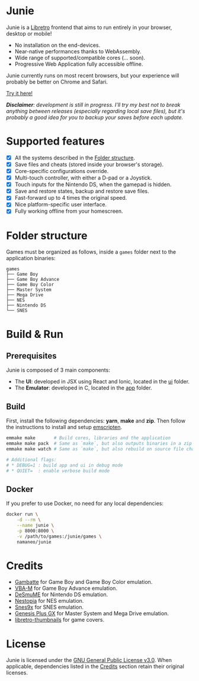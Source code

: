 # Junie

Junie is a [Libretro](https://www.libretro.com/index.php/home-2/) frontend that aims to run entirely in your browser, desktop or mobile!
* No installation on the end-devices.
* Near-native performances thanks to WebAssembly.
* Wide range of supported/compatible cores (... soon).
* Progressive Web Application fully accessible offline.

Junie currently runs on most recent browsers, but your experience will probably be better on Chrome and Safari.

[Try it here!](https://namaneo.github.io/Junie/)

***Disclaimer**: development is still in progress. I'll try my best not to break anything between releases (especially regarding local save files), but it's probably a good idea for you to backup your saves before each update.*

# Supported features

- [x] All the systems described in the [Folder structure](#folder-structure).
- [x] Save files and cheats (stored inside your browser's storage).
- [x] Core-specific configurations override.
- [x] Multi-touch controller, with either a D-pad or a Joystick.
- [x] Touch inputs for the Nintendo DS, when the gamepad is hidden.
- [x] Save and restore states, backup and restore save files.
- [x] Fast-forward up to 4 times the original speed.
- [x] Nice platform-specific user interface.
- [x] Fully working offline from your homescreen.

# Folder structure

Games must be organized as follows, inside a `games` folder next to the application binaries:

```
games
├── Game Boy
├── Game Boy Advance
├── Game Boy Color
├── Master System
├── Mega Drive
├── NES
├── Nintendo DS
└── SNES
```

# Build & Run

## Prerequisites

Junie is composed of 3 main components:
* The **UI**: developed in JSX using React and Ionic, located in the [ui](ui) folder.
* The **Emulator**: developed in C, located in the [app](app) folder.

## Build

First, install the following dependencies: **yarn**, **make** and **zip**. Then follow the instructions to install and setup [emscripten](https://emscripten.org/docs/getting_started/downloads.html).

```bash
emmake make       # Build cores, libraries and the application
emmake make pack  # Same as `make`, but also outputs binaries in a zip file
emmake make watch # Same as `make`, but also rebuild on source file changes

# Additional flags:
# * DEBUG=1 : build app and ui in debug mode
# * QUIET=  : enable verbose build mode
```

## Docker

If you prefer to use Docker, no need for any local dependencies:

```bash
docker run \
    -d --rm \
    --name junie \
    -p 8000:8000 \
    -v /path/to/games:/junie/games \
    namaneo/junie
```

# Credits

- [Gambatte](https://github.com/libretro/gambatte-libretro) for Game Boy and Game Boy Color emulation.
- [VBA-M](https://github.com/libretro/vbam-libretro) for Game Boy Advance emulation.
- [DeSmuME](https://github.com/libretro/desmume) for Nintendo DS emulation.
- [Nestopia](https://github.com/libretro/Nestopia) for NES emulation.
- [Snes9x](https://github.com/libretro/snes9x) for SNES emulation.
- [Genesis Plus GX](https://github.com/libretro/Genesis-Plus-GX) for Master System and Mega Drive emulation.
- [libretro-thumbnails](https://github.com/libretro-thumbnails/libretro-thumbnails) for game covers.

# License

Junie is licensed under the [GNU General Public License v3.0](https://github.com/Namaneo/Junie/blob/main/LICENSE.md). When applicable, dependencies listed in the [Credits](#credits) section retain their original licenses.
